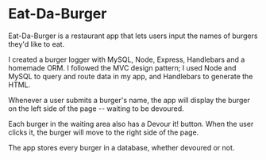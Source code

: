 # Eat-Da-Burger
Eat-Da-Burger is a restaurant app that lets users input the names of burgers they'd like to eat. 

I created a burger logger with MySQL, Node, Express, Handlebars and a homemade ORM. I followed the MVC design pattern; I used Node and MySQL to query and route data in my app, and Handlebars to generate the HTML.

Whenever a user submits a burger's name, the app will display the burger on the left side of the page -- waiting to be devoured.

Each burger in the waiting area also has a Devour it! button. When the user clicks it, the burger will move to the right side of the page.

The app stores every burger in a database, whether devoured or not.

